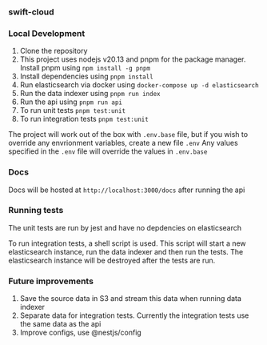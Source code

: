 ### swift-cloud

### Local Development

1. Clone the repository
2. This project uses nodejs v20.13 and pnpm for the package manager. Install pnpm using `npm install -g pnpm`
3. Install dependencies using `pnpm install`
5. Run elasticsearch via docker using `docker-compose up -d elasticsearch`
6. Run the data indexer using `pnpm run index`
7. Run the api using `pnpm run api`
8. To run unit tests `pnpm test:unit`
8. To run integration tests `pnpm test:unit`

The project will work out of the box with `.env.base` file, but if you wish to override any envrionment variables, create a new file `.env`
Any values specified in the `.env` file will override the values in `.env.base`

### Docs

Docs will be hosted at `http://localhost:3000/docs` after running the api

### Running tests

The unit tests are run by jest and have no depdencies on elasticsearch

To run integration tests, a shell script is used. This script will start a new elasticsearch instance, run the data indexer and then run the tests. 
The elasticsearch instance will be destroyed after the tests are run.

### Future improvements

1. Save the source data in S3 and stream this data when running data indexer
2. Separate data for integration tests. Currently the integration tests use the same data as the api
3. Improve configs, use @nestjs/config